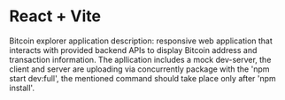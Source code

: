 # React + Vite
Bitcoin explorer application
description: responsive web application that interacts with provided backend APIs to display Bitcoin address and transaction information.
The apllication includes a mock dev-server, the client and server are uploading via concurrently package with the 'npm start dev:full', 
the mentioned command should take place only after 'npm install'.